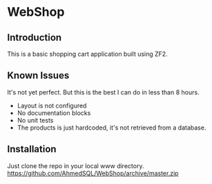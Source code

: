 WebShop
=============

Introduction
------------
This is a basic shopping cart application built using ZF2.

Known Issues
-------------
It's not yet perfect. But this is the best I can do in less than 8 hours.
- Layout is not configured
- No documentation blocks
- No unit tests
- The products is just hardcoded, it's not retrieved from a database.


Installation
------------
Just clone the repo in your local www directory.
https://github.com/AhmedSQL/WebShop/archive/master.zip
